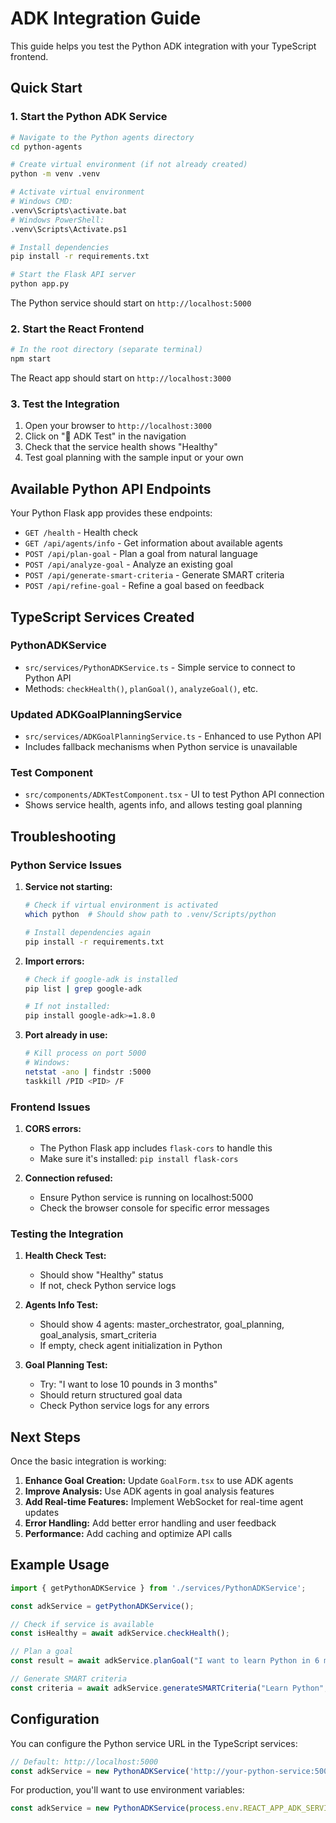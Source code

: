 # ADK Integration Guide

This guide helps you test the Python ADK integration with your TypeScript frontend.

## Quick Start

### 1. Start the Python ADK Service

```bash
# Navigate to the Python agents directory
cd python-agents

# Create virtual environment (if not already created)
python -m venv .venv

# Activate virtual environment
# Windows CMD:
.venv\Scripts\activate.bat
# Windows PowerShell:
.venv\Scripts\Activate.ps1

# Install dependencies
pip install -r requirements.txt

# Start the Flask API server
python app.py
```

The Python service should start on `http://localhost:5000`

### 2. Start the React Frontend

```bash
# In the root directory (separate terminal)
npm start
```

The React app should start on `http://localhost:3000`

### 3. Test the Integration

1. Open your browser to `http://localhost:3000`
2. Click on "🧪 ADK Test" in the navigation
3. Check that the service health shows "Healthy"
4. Test goal planning with the sample input or your own

## Available Python API Endpoints

Your Python Flask app provides these endpoints:

- `GET /health` - Health check
- `GET /api/agents/info` - Get information about available agents
- `POST /api/plan-goal` - Plan a goal from natural language
- `POST /api/analyze-goal` - Analyze an existing goal
- `POST /api/generate-smart-criteria` - Generate SMART criteria
- `POST /api/refine-goal` - Refine a goal based on feedback

## TypeScript Services Created

### PythonADKService
- `src/services/PythonADKService.ts` - Simple service to connect to Python API
- Methods: `checkHealth()`, `planGoal()`, `analyzeGoal()`, etc.

### Updated ADKGoalPlanningService
- `src/services/ADKGoalPlanningService.ts` - Enhanced to use Python API
- Includes fallback mechanisms when Python service is unavailable

### Test Component
- `src/components/ADKTestComponent.tsx` - UI to test Python API connection
- Shows service health, agents info, and allows testing goal planning

## Troubleshooting

### Python Service Issues

1. **Service not starting:**
   ```bash
   # Check if virtual environment is activated
   which python  # Should show path to .venv/Scripts/python
   
   # Install dependencies again
   pip install -r requirements.txt
   ```

2. **Import errors:**
   ```bash
   # Check if google-adk is installed
   pip list | grep google-adk
   
   # If not installed:
   pip install google-adk>=1.8.0
   ```

3. **Port already in use:**
   ```bash
   # Kill process on port 5000
   # Windows:
   netstat -ano | findstr :5000
   taskkill /PID <PID> /F
   ```

### Frontend Issues

1. **CORS errors:**
   - The Python Flask app includes `flask-cors` to handle this
   - Make sure it's installed: `pip install flask-cors`

2. **Connection refused:**
   - Ensure Python service is running on localhost:5000
   - Check the browser console for specific error messages

### Testing the Integration

1. **Health Check Test:**
   - Should show "Healthy" status
   - If not, check Python service logs

2. **Agents Info Test:**
   - Should show 4 agents: master_orchestrator, goal_planning, goal_analysis, smart_criteria
   - If empty, check agent initialization in Python

3. **Goal Planning Test:**
   - Try: "I want to lose 10 pounds in 3 months"
   - Should return structured goal data
   - Check Python service logs for any errors

## Next Steps

Once the basic integration is working:

1. **Enhance Goal Creation:** Update `GoalForm.tsx` to use ADK agents
2. **Improve Analysis:** Use ADK agents in goal analysis features
3. **Add Real-time Features:** Implement WebSocket for real-time agent updates
4. **Error Handling:** Add better error handling and user feedback
5. **Performance:** Add caching and optimize API calls

## Example Usage

```typescript
import { getPythonADKService } from './services/PythonADKService';

const adkService = getPythonADKService();

// Check if service is available
const isHealthy = await adkService.checkHealth();

// Plan a goal
const result = await adkService.planGoal("I want to learn Python in 6 months");

// Generate SMART criteria
const criteria = await adkService.generateSMARTCriteria("Learn Python", "Programming skill development");
```

## Configuration

You can configure the Python service URL in the TypeScript services:

```typescript
// Default: http://localhost:5000
const adkService = new PythonADKService('http://your-python-service:5000');
```

For production, you'll want to use environment variables:

```typescript
const adkService = new PythonADKService(process.env.REACT_APP_ADK_SERVICE_URL || 'http://localhost:5000');
```